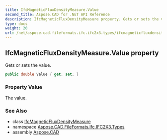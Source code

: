 ```yaml
---
title: IfcMagneticFluxDensityMeasure.Value
second_title: Aspose.CAD for .NET API Reference
description: IfcMagneticFluxDensityMeasure property. Gets or sets the value
type: docs
weight: 20
url: /net/aspose.cad.fileformats.ifc.ifc2x3.types/ifcmagneticfluxdensitymeasure/value/
---
```

## IfcMagneticFluxDensityMeasure.Value property

Gets or sets the value.

```csharp
public double Value { get; set; }
```

### Property Value

The value.

### See Also

* class [IfcMagneticFluxDensityMeasure](../)
* namespace [Aspose.CAD.FileFormats.Ifc.IFC2X3.Types](../../ifcmagneticfluxdensitymeasure/)
* assembly [Aspose.CAD](../../../)


